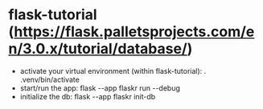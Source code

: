 # flask-tutorial (https://flask.palletsprojects.com/en/3.0.x/tutorial/database/)

- activate your virtual environment (within flask-tutorial): . .venv/bin/activate
- start/run the app: flask --app flaskr run --debug
- initialize the db: flask --app flaskr init-db